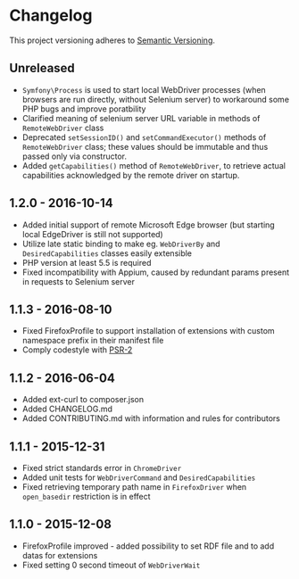 # Changelog
This project versioning adheres to [Semantic Versioning](http://semver.org/).

## Unreleased
- `Symfony\Process` is used to start local WebDriver processes (when browsers are run directly, without Selenium server) to workaround some PHP bugs and improve poratbility
- Clarified meaning of selenium server URL variable in methods of `RemoteWebDriver` class
- Deprecated `setSessionID()` and `setCommandExecutor()` methods of `RemoteWebDriver` class; these values should be immutable and thus passed only via constructor.
- Added `getCapabilities()` method of `RemoteWebDriver`, to retrieve actual capabilities acknowledged by the remote driver on startup.

## 1.2.0 - 2016-10-14
- Added initial support of remote Microsoft Edge browser (but starting local EdgeDriver is still not supported)
- Utilize late static binding to make eg. `WebDriverBy` and `DesiredCapabilities` classes easily extensible
- PHP version at least 5.5 is required
- Fixed incompatibility with Appium, caused by redundant params present in requests to Selenium server

## 1.1.3 - 2016-08-10
- Fixed FirefoxProfile to support installation of extensions with custom namespace prefix in their manifest file
- Comply codestyle with [PSR-2](http://www.php-fig.org/psr/psr-2/)

## 1.1.2 - 2016-06-04
- Added ext-curl to composer.json
- Added CHANGELOG.md
- Added CONTRIBUTING.md with information and rules for contributors

## 1.1.1 - 2015-12-31
- Fixed strict standards error in `ChromeDriver`
- Added unit tests for `WebDriverCommand` and `DesiredCapabilities`
- Fixed retrieving temporary path name in `FirefoxDriver` when `open_basedir` restriction is in effect 

## 1.1.0 - 2015-12-08
- FirefoxProfile improved - added possibility to set RDF file and to add datas for extensions
- Fixed setting 0 second timeout of `WebDriverWait`
